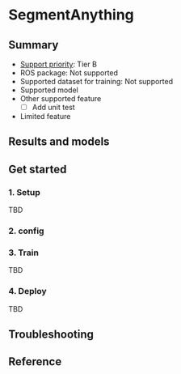 # SegmentAnything
## Summary

- [Support priority](https://github.com/tier4/autoware-ml/blob/main/docs/design/autoware_ml_design.md?#support-priority): Tier B
- ROS package: Not supported
- Supported dataset for training: Not supported
- Supported model
- Other supported feature
  - [ ] Add unit test
- Limited feature

## Results and models


## Get started
### 1. Setup

TBD

### 2. config

### 3. Train

TBD

### 4. Deploy

TBD

## Troubleshooting
## Reference
